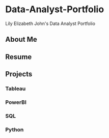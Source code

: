 # Data-Analyst-Portfolio
Lily Elizabeth John's Data Analyst Portfolio

## About Me

## Resume

## Projects
### Tableau
### PowerBI
### SQL
### Python
